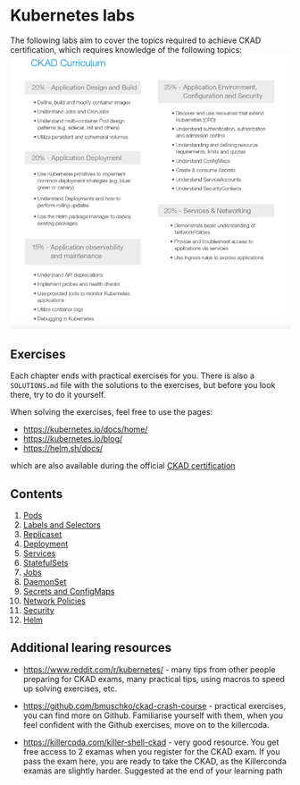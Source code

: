 # Kubernetes labs
The following labs aim to cover the topics required to achieve CKAD certification, which requires knowledge of the following topics:
![ckad_curriculum](images/ckad_curriculum.png)

## Exercises
Each chapter ends with practical exercises for you. There is also a `SOLUTIONS.md` file with the solutions to the exercises, but before you look there, try to do it yourself. 

When solving the exercises, feel free to use the pages:
* https://kubernetes.io/docs/home/
* https://kubernetes.io/blog/
* https://helm.sh/docs/

which are also available during the official [CKAD certification](https://docs.linuxfoundation.org/tc-docs/certification/certification-resources-allowed#certified-kubernetes-administrator-cka-and-certified-kubernetes-application-developer-ckad)


## Contents
1. [Pods](Pods101/README.md)
1. [Labels and Selectors](Labels_Selectors101/README.md)
1. [Replicaset](Replicaset101/README.md)
1. [Deployment](Deployment101/README.md)
1. [Services](Services101/README.md)
1. [StatefulSets](StatefulSets101/README.md)
1. [Jobs](Jobs101/README.md)
1. [DaemonSet](DaemonSet101/README.md)
1. [Secrets and ConfigMaps](SecertsConfigmaps101/README.md)
1. [Network Policies](Network_Policies101/README.md)
1. [Security](Security101/README.md)
1. [Helm](Helm101/README.md)

## Additional learing resources
- https://www.reddit.com/r/kubernetes/ - many tips from other people preparing for CKAD exams, many practical tips, using macros to speed up solving exercises, etc.

- https://github.com/bmuschko/ckad-crash-course - practical exercises, you can find more on Github. Familiarise yourself with them, when you feel confident with the Github exercises, move on to the killercoda.

- https://killercoda.com/killer-shell-ckad - very good resource. You get free access to 2 examas when you register for the CKAD exam. If you pass the exam here, you are ready to take the CKAD, as the Killerconda examas are slightly harder. Suggested at the end of your learning path